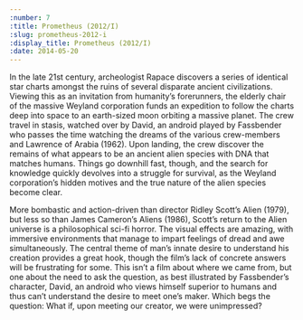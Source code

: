 ```yaml
---
:number: 7
:title: Prometheus (2012/I)
:slug: prometheus-2012-i
:display_title: Prometheus (2012/I)
:date: 2014-05-20
---
```


In the late 21st century, archeologist Rapace discovers a series of identical star charts amongst the ruins of several disparate ancient civilizations. Viewing this as an invitation from humanity’s forerunners, the elderly chair of the massive Weyland corporation funds an expedition to follow the charts deep into space to an earth-sized moon orbiting a massive planet. The crew travel in stasis, watched over by David, an android played by Fassbender who passes the time watching the dreams of the various crew-members and Lawrence of Arabia (1962). Upon landing, the crew discover the remains of what appears to be an ancient alien species with DNA that matches humans. Things go downhill fast, though, and the search for knowledge quickly devolves into a struggle for survival, as the Weyland corporation’s hidden motives and the true nature of the alien species become clear.

More bombastic and action-driven than director Ridley Scott’s Alien (1979), but less so than James Cameron’s Aliens (1986), Scott’s return to the Alien universe is a philosophical sci-fi horror. The visual effects are amazing, with immersive environments that manage to impart feelings of dread and awe simultaneously. The central theme of man’s innate desire to understand his creation provides a great hook, though the film’s lack of concrete answers will be frustrating for some. This isn’t a film about where we came from, but one about the need to ask the question, as best illustrated by Fassbender’s character, David, an android who views himself superior to humans and thus can’t understand the desire to meet one’s maker. Which begs the question: What if, upon meeting our creator, we were unimpressed?
